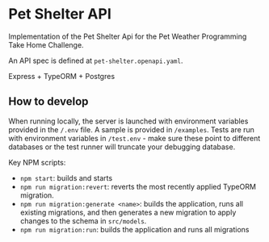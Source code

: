 # Pet Shelter API

Implementation of the Pet Shelter Api for the Pet Weather Programming Take Home Challenge.

An API spec is defined at `pet-shelter.openapi.yaml`.

Express + TypeORM + Postgres

## How to develop

When running locally, the server is launched with environment variables provided in the `/.env` file. A sample is provided in `/examples`. Tests are run with environment variables in `/test.env` - make sure these point to different databases or the test runner will truncate your debugging database.

Key NPM scripts:
- `npm start`: builds and starts
- `npm run migration:revert`: reverts the most recently applied TypeORM migration.
- `npm run migration:generate <name>`: builds the application, runs all existing migrations, and then generates a new migration to apply changes to the schema in `src/models`.
- `npm run migration:run`: builds the application and runs all migrations
